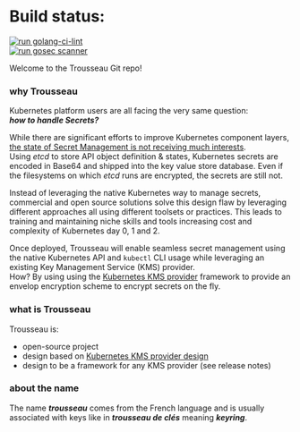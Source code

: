 # Build status:
[![run golang-ci-lint](https://github.com/Trousseau-io/trousseau/actions/workflows/go-lint-scan-pull_request.yaml/badge.svg?branch=main)](https://github.com/Trousseau-io/trousseau/actions/workflows/go-lint-scan-pull_request.yaml)  
[![run gosec scanner](https://github.com/Trousseau-io/trousseau/actions/workflows/gosec-scanner-on-pull_request.yaml/badge.svg?branch=main)](https://github.com/Trousseau-io/trousseau/actions/workflows/gosec-scanner-on-pull_request.yaml)

Welcome to the Trousseau Git repo!

### why Trousseau

Kubernetes platform users are all facing the very same question:  
***how to handle Secrets?***  

While there are significant efforts to improve Kubernetes component layers, [the state of Secret Management is not receiving much interests](https://fosdem.org/2021/schedule/event/kubernetes_secret_management/).   
Using *etcd* to store API object definition & states, Kubernetes secrets are encoded in Base64 and shipped into the key value store database.  Even if the filesystems on which *etcd* runs are encrypted, the secrets are still not.   

Instead of leveraging the native Kubernetes way to manage secrets, commercial and open source solutions solve this design flaw by leveraging different approaches all using different toolsets or practices. This leads to training and maintaining niche skills and tools increasing cost and complexity of Kubernetes day 0, 1 and 2. 

Once deployed, Trousseau will enable seamless secret management using the native Kubernetes API and ```kubectl``` CLI usage while leveraging an existing Key Management Service (KMS) provider.  
How? By using using the [Kubernetes KMS provider](https://kubernetes.io/docs/tasks/administer-cluster/kms-provider/) framework to provide an envelop encryption scheme to encrypt secrets on the fly.

### what is Trousseau

Trousseau is: 

* open-source project
* design based on [Kubernetes KMS provider design](https://kubernetes.io/docs/tasks/administer-cluster/kms-provider/)
* design to be a framework for any KMS provider (see release notes)

### about the name
The name ***trousseau*** comes from the French language and is usually associated with keys like in ***trousseau de clés*** meaning ***keyring***.
